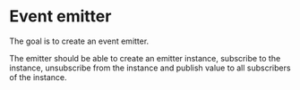 # Event emitter

The goal is to create an event emitter.

The emitter should be able to create an emitter instance, subscribe to the instance, unsubscribe from the instance and publish value to all subscribers of the instance.
